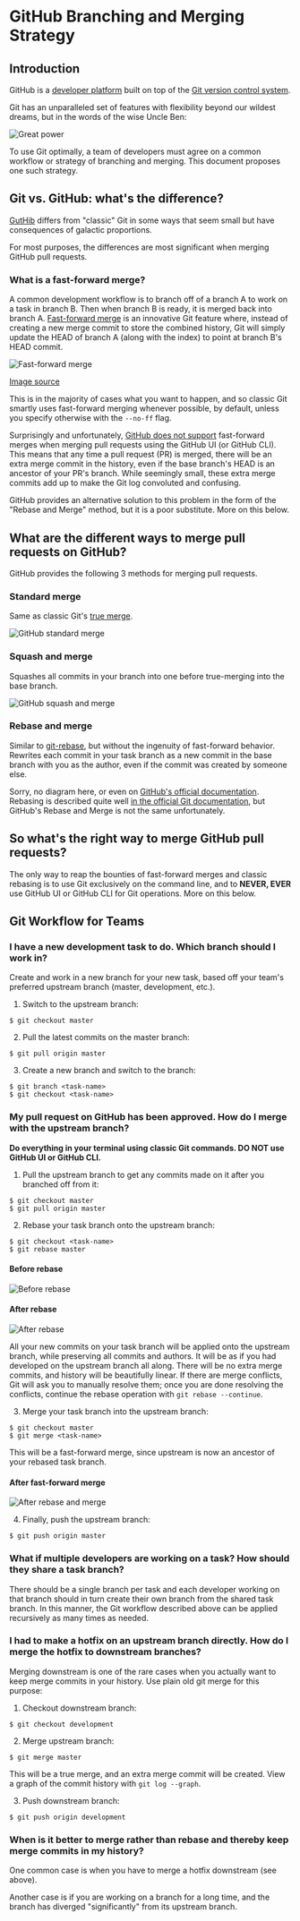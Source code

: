 # GitHub Branching and Merging Strategy

## Introduction
GitHub is a [developer platform](https://github.com/features) built on top of the [Git version control system](https://git-scm.com/).

Git has an unparalleled set of features with flexibility beyond our wildest dreams, but in the words of the wise Uncle Ben:

![Great power](images/great-power-great-responsibility.gif)

To use Git optimally, a team of developers must agree on a common workflow or strategy of branching and merging. This document proposes one such strategy.

## Git vs. GitHub: what's the difference?

[GutHib](https://guthib.com/) differs from "classic" Git in some ways that seem small but have consequences of galactic proportions. 

For most purposes, the differences are most significant when merging GitHub pull requests.

### What is a fast-forward merge?
A common development workflow is to branch off of a branch A to work on a task in branch B. Then when branch B is ready, it is merged back into branch A. [Fast-forward merge](https://git-scm.com/docs/git-merge#_fast_forward_merge) is an innovative Git feature where, instead of creating a new merge commit to store the combined history, Git will simply update the HEAD of branch A (along with the index) to point at branch B's HEAD commit.

![Fast-forward merge](images/git-fast-forward-merge.png)

[Image source](https://www.bogotobogo.com/DevOps/SCM/Git/Git_GitHub_Fast-Forward_Merge.php)

This is in the majority of cases what you want to happen, and so classic Git smartly uses fast-forward merging whenever possible, by default, unless you specify otherwise with the `--no-ff` flag.

Surprisingly and unfortunately, [GitHub does not support](https://stackoverflow.com/questions/60597400/how-to-do-a-fast-forward-merge-on-github) fast-forward merges when merging pull requests using the GitHub UI (or GitHub CLI). This means that any time a pull request (PR) is merged, there will be an extra merge commit in the history, even if the base branch's HEAD is an ancestor of your PR's branch. While seemingly small, these extra merge commits add up to make the Git log convoluted and confusing.

GitHub provides an alternative solution to this problem in the form of the "Rebase and Merge" method, but it is a poor substitute. More on this below.

## What are the different ways to merge pull requests on GitHub?
GitHub provides the following 3 methods for merging pull requests.

### Standard merge
Same as classic Git's [true merge](https://git-scm.com/docs/git-merge#_true_merge).

![GitHub standard merge](images/github-standard-merge.png)

### Squash and merge
Squashes all commits in your branch into one before true-merging into the base branch.

![GitHub squash and merge](images/github-squash-and-merge.png)

### Rebase and merge
Similar to [git-rebase](https://git-scm.com/book/en/v2/Git-Branching-Rebasing), but without the ingenuity of fast-forward behavior. Rewrites each commit in your task branch as a new commit in the base branch with you as the author, even if the commit was created by someone else.

Sorry, no diagram here, or even on [GitHub's official documentation](https://docs.github.com/en/pull-requests/collaborating-with-pull-requests/incorporating-changes-from-a-pull-request/about-pull-request-merges#rebase-and-merge-your-pull-request-commits). Rebasing is described quite well [in the official Git documentation](https://git-scm.com/book/en/v2/Git-Branching-Rebasing), but GitHub's Rebase and Merge is not the same unfortunately.

## So what's the right way to merge GitHub pull requests?

The only way to reap the bounties of fast-forward merges and classic rebasing is to use Git exclusively on the command line, and to **NEVER, EVER** use GitHub UI or GitHub CLI for Git operations. More on this below.

## Git Workflow for Teams

### I have a new development task to do. Which branch should I work in?
Create and work in a new branch for your new task, based off your team's preferred upstream branch (master, development, etc.).

1. Switch to the upstream branch:
```
$ git checkout master
```

2. Pull the latest commits on the master branch:
```
$ git pull origin master
```

3. Create a new branch and switch to the branch:
```
$ git branch <task-name>
$ git checkout <task-name>
```

### My pull request on GitHub has been approved. How do I merge with the upstream branch?

**Do everything in your terminal using classic Git commands. DO NOT use GitHub UI or GitHub CLI.**

1. Pull the upstream branch to get any commits made on it after you branched off from it:
```
$ git checkout master
$ git pull origin master
```

2. Rebase your task branch onto the upstream branch:
```
$ git checkout <task-name>
$ git rebase master
```

#### Before rebase

![Before rebase](images/before-rebase.png)

#### After rebase

![After rebase](images/after-rebase.png)

All your new commits on your task branch will be applied onto the upstream branch, while preserving all commits and authors. It will be as if you had developed on the upstream branch all along. There will be no extra merge commits, and history will be beautifully linear. If there are merge conflicts, Git will ask you to manually resolve them; once you are done resolving the conflicts, continue the rebase operation with `git rebase --continue`.

3. Merge your task branch into the upstream branch:
```
$ git checkout master
$ git merge <task-name>
```

This will be a fast-forward merge, since upstream is now an ancestor of your rebased task branch.

#### After fast-forward merge

![After rebase and merge](images/after-rebase-and-merge.png)


4. Finally, push the upstream branch:
```
$ git push origin master
```

### What if multiple developers are working on a task? How should they share a task branch?
There should be a single branch per task and each developer working on that branch should in turn create their own branch from the shared task branch. In this manner, the Git workflow described above can be applied recursively as many times as needed.

### I had to make a hotfix on an upstream branch directly. How do I merge the hotfix to downstream branches?
Merging downstream is one of the rare cases when you actually want to keep merge commits in your history. Use plain old git merge for this purpose:

1. Checkout downstream branch:
```
$ git checkout development
```

2. Merge upstream branch:
```
$ git merge master 
```

This will be a true merge, and an extra merge commit will be created. View a graph of the commit history with `git log --graph`.

3. Push downstream branch:
```
$ git push origin development
```

### When is it better to merge rather than rebase and thereby keep merge commits in my history?
One common case is when you have to merge a hotfix downstream (see above).

Another case is if you are working on a branch for a long time, and the branch has diverged "significantly" from its upstream branch.

